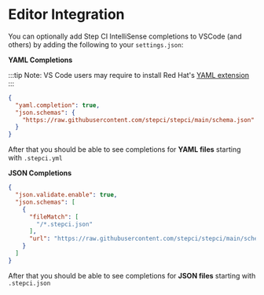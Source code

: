 # Editor Integration

You can optionally add Step CI IntelliSense completions to VSCode (and others) by adding the following to your `settings.json`:

**YAML Completions**

:::tip
Note: VS Code users may require to install Red Hat's [YAML extension](https://marketplace.visualstudio.com/items?itemName=redhat.vscode-yaml)
:::

```json
{
  "yaml.completion": true,
  "json.schemas": {
    "https://raw.githubusercontent.com/stepci/stepci/main/schema.json": "*.stepci.yml"
  }
}
```

After that you should be able to see completions for **YAML files** starting with `.stepci.yml`

**JSON Completions**

```json
{
  "json.validate.enable": true,
  "json.schemas": [
    {
      "fileMatch": [
        "/*.stepci.json"
      ],
      "url": "https://raw.githubusercontent.com/stepci/stepci/main/schema.json"
    }
  ]
}
```

After that you should be able to see completions for **JSON files** starting with `.stepci.json`
